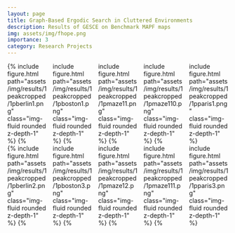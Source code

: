 ```yaml
---
layout: page
title: Graph-Based Ergodic Search in Cluttered Environments
description: Results of GESCE on Benchmark MAPF maps
img: assets/img/fhope.png
importance: 3
category: Research Projects
---
```

<!-- <head>
<meta charset="UTF-8">
<meta name="viewport" content="width=device-width, initial-scale=1.0">
<style>
  /* Style for the grid container */
  .grid-container {
    display: grid;
    grid-template-columns: repeat(auto-fill, minmax(200px, 1fr)); /* Adjust the minimum and maximum width of each grid item */
    gap: 10px; /* Adjust the gap between grid items */
  }

  /* Style for grid items */
  .grid-item {
    width: 100%;
    height: auto;
  }
</style>
</head>
<body>

<div class="grid-container">
  <img class="grid-item" src="assets/img/1pberlin1.png" alt="Image 1">
  <img class="grid-item" src="assets/img/1pboston1.png" alt="Image 2">
  <img class="grid-item" src="assets/img/1pmaze11.png" alt="Image 3">
  <img class="grid-item" src="assets/img/1pmaze32.png" alt="Image 3">
  <img class="grid-item" src="assets/img/1pparis1.png" alt="Image 3">

</div>
</body>
 -->

<div class="row">
  <div class="column" style="column-count: 5" >
    {% include figure.html path="assets/img/results/1peakcropped/1pberlin1.png"  class="img-fluid rounded z-depth-1" %}
    {% include figure.html path="assets/img/results/1peakcropped/1pboston1.png"  class="img-fluid rounded z-depth-1" %}
    {% include figure.html path="assets/img/results/1peakcropped/1pmaze11.png"  class="img-fluid rounded z-depth-1" %}
    {% include figure.html path="assets/img/results/1peakcropped/1pmaze110.png"  class="img-fluid rounded z-depth-1" %}
    {% include figure.html path="assets/img/results/1peakcropped/1pparis1.png"  class="img-fluid rounded z-depth-1" %}
  </div>
  <div class="column" style="column-count: 5" >
    {% include figure.html path="assets/img/results/1peakcropped/1pberlin2.png"  class="img-fluid rounded z-depth-1" %}
    {% include figure.html path="assets/img/results/1peakcropped/1pboston3.png"  class="img-fluid rounded z-depth-1" %}
    {% include figure.html path="assets/img/results/1peakcropped/1pmaze12.png"  class="img-fluid rounded z-depth-1" %}
    {% include figure.html path="assets/img/results/1peakcropped/1pmaze111.png"  class="img-fluid rounded z-depth-1" %}
    {% include figure.html path="assets/img/results/1peakcropped/1pparis3.png"  class="img-fluid rounded z-depth-1" %}
  </div>
</div>